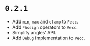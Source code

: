 # `0.2.1`

* Add `min`, `max` and `clamp` to `Fecc`.
* Add `*Assign` operators to `Vecc`.
* Simplify angles' API.
* Add `Debug` implementation to `Vecc`.
